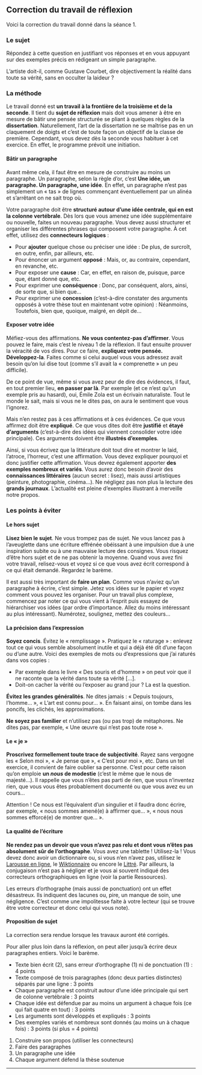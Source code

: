 ## Correction du travail de réflexion

Voici la correction du travail donné dans la séance 1.

### Le sujet

Répondez à cette question en justifiant vos réponses et en vous appuyant sur des exemples précis en rédigeant un simple paragraphe.

L’artiste doit-il, comme Gustave Courbet, dire objectivement la réalité dans toute sa vérité, sans en occulter la laideur ?

### La méthode

Le travail donné est **un travail à la frontière de la troisième et de la seconde**. Il tient du **sujet de réflexion** mais doit vous amener à être en mesure de bâtir une pensée structurée se pliant à quelques règles de la **dissertation**. Naturellement, l’art de la dissertation ne se maîtrise pas en un claquement de doigts et c’est de toute façon un objectif de la classe de première. Cependant, vous devez dès la seconde vous habituer à cet exercice. En effet, le programme prévoit une initiation.

#### Bâtir un paragraphe

Avant même cela, il faut être en mesure de construire au moins un paragraphe. Un paragraphe, selon la règle d’or, c’est **Une idée, un paragraphe. Un paragraphe, une idée**. En effet, un paragraphe n’est pas simplement un « tas » de lignes commençant éventuellement par un alinéa et s’arrêtant on ne sait trop où.

Votre paragraphe doit être **structuré autour d’une idée centrale, qui en est la colonne vertébrale**. Dès lors que vous amenez une idée supplémentaire ou nouvelle, faites un nouveau paragraphe. Vous devez aussi structurer et organiser les différentes phrases qui composent votre paragraphe. À cet effet, utilisez des **connecteurs logiques** :

- Pour **ajouter** quelque chose ou préciser une idée : De plus, de surcroît, en outre, enfin, par ailleurs, etc.
- Pour énoncer un argument **opposé** : Mais, or, au contraire, cependant, en revanche, etc.
- Pour exposer une **cause** : Car, en effet, en raison de, puisque, parce que, étant donné que, etc.
- Pour exprimer une **conséquence** : Donc, par conséquent, alors, ainsi, de sorte que, si bien que…
- Pour exprimer une **concession** (c’est-à-dire constater des arguments opposés à votre thèse tout en maintenant votre opinion) : Néanmoins, Toutefois, bien que, quoique, malgré, en dépit de…

#### Exposer votre idée

Méfiez-vous des affirmations. **Ne vous contentez-pas d’affirmer**. Vous pouvez le faire, mais c’est le niveau 1 de la réflexion. Il faut ensuite prouver la véracité de vos dires. Pour ce faire, **expliquez votre pensée. Développez-la**. Faites comme si celui auquel vous vous adressez avait besoin qu’on lui dise tout (comme s’il avait la « comprenette » un peu difficile).

De ce point de vue, même si vous avez peur de dire des évidences, il faut, en tout premier lieu, **en passer par là**. Par exemple (et ce n’est qu’un exemple pris au hasard), oui, Émile Zola est un écrivain naturaliste. Tout le monde le sait, mais si vous ne le dites pas, on aura le sentiment que vous l’ignorez.

Mais n’en restez pas à ces affirmations et à ces évidences. Ce que vous affirmez doit être **expliqué**. Ce que vous dites doit être **justifié** et **étayé d’arguments** (c’est-à-dire des idées qui viennent consolider votre idée principale). Ces arguments doivent être **illustrés d’exemples**.

Ainsi, si vous écrivez que la littérature doit tout dire et montrer le laid, l’atroce, l’horreur, c’est une affirmation. Vous devez expliquer pourquoi et donc justifier cette affirmation. Vous devrez également apporter **des exemples nombreux et variés**. Vous aurez donc besoin d’avoir des **connaissances littéraires** (aucun secret : lisez), mais aussi artistiques (peinture, photographie, cinéma…). Ne négligez pas non plus la lecture des **grands journaux**. L’actualité est pleine d’exemples illustrant à merveille notre propos.

### Les points à éviter

#### Le hors sujet

**Lisez bien le sujet**. Ne vous trompez pas de sujet. Ne vous lancez pas à l’aveuglette dans une écriture effrénée obéissant à une impulsion due à une inspiration subite ou à une mauvaise lecture des consignes. Vous risquez d’être hors sujet et de ne pas obtenir la moyenne. Quand vous avez fini votre travail, relisez-vous et voyez si ce que vous avez écrit correspond à ce qui était demandé. Regardez le barème.

Il est aussi très important de **faire un plan**. Comme vous n’aviez qu’un paragraphe à écrire, c’est simple. Jetez vos idées sur le papier et voyez comment vous pouvez les organiser. Pour un travail plus complexe, commencez par noter ce qui vous vient à l’esprit puis essayez de hiérarchiser vos idées (par ordre d’importance. Allez du moins intéressant au plus intéressant). Numérotez, soulignez, mettez des couleurs…

#### La précision dans l’expression

**Soyez concis**. Évitez le « remplissage ». Pratiquez le « raturage » : enlevez tout ce qui vous semble absolument inutile et qui a déjà été dit d’une façon ou d’une autre. Voici des exemples de mots ou d’expressions que j’ai raturés dans vos copies :

- Par exemple dans le livre « Des souris et d’homme » on peut voir que il ne raconte que la vérité dans toute sa vérité […].
- Doit-on cacher la vérité ou l’exposer au grand jour ? La est la question.

**Évitez les grandes généralités**. Ne dites jamais : « Depuis toujours, l’homme… », « L’art est connu pour… ». En faisant ainsi, on tombe dans les poncifs, les clichés, les approximations.

**Ne soyez pas familier** et n’utilisez pas (ou pas trop) de métaphores. Ne dites pas, par exemple, « Une œuvre qui n’est pas toute rose ».

#### Le « je »

**Proscrivez formellement toute trace de subjectivité**. Rayez sans vergogne les « Selon moi », « Je pense que », « C’est pour moi », etc. Dans un tel exercice, il convient de faire oublier sa personne. C’est pour cette raison qu’on emploie **un _nous_ de modestie** (c’est le même que le nous de majesté…). Il rappelle que vous n’êtes pas parti de rien, que vous n’inventez rien, que vous vous êtes probablement documenté ou que vous avez eu un cours…

Attention ! Ce nous est l’équivalent d’un singulier et il faudra donc écrire, par exemple, « nous sommes amené(e) à affirmer que… », « nous nous sommes efforcé(e) de montrer que… ».

#### La qualité de l’écriture

**Ne rendez pas un devoir que vous n’avez pas relu et dont vous n’êtes pas absolument sûr de l’orthographe**. Vous avez une tablette ! Utilisez-la ! Vous devez donc avoir un dictionnaire ou, si vous n’en n’avez pas, utilisez le [Larousse en ligne](http://www.larousse.fr/dictionnaires/francais), le [Wiktionnaire](https://fr.wiktionary.org/wiki/Wiktionnaire:Page_d%E2%80%99accueil) ou encore le [Littré](https://www.littre.org/). Par ailleurs, la conjugaison n’est pas à négliger et je vous ai souvent indiqué des correcteurs orthographiques en ligne (voir la partie Ressources).

Les erreurs d’orthographe (mais aussi de ponctuation) ont un effet désastreux. Ils indiquent des lacunes ou, pire, un manque de soin, une négligence. C’est comme une impolitesse faite à votre lecteur (qui se trouve être votre correcteur et donc celui qui vous note).

#### Proposition de sujet

La correction sera rendue lorsque les travaux auront été corrigés.

Pour aller plus loin dans la réflexion, on peut aller jusqu’à écrire deux paragraphes entiers. Voici le barème.

- Texte bien écrit (2), sans erreur d’orthographe (1) ni de ponctuation (1) : 4 points
- Texte composé de trois paragraphes (donc deux parties distinctes) séparés par une ligne : 3 points
- Chaque paragraphe est construit autour d’une idée principale qui sert de colonne vertébrale : 3 points
- Chaque idée est défendue par au moins un argument à chaque fois (ce qui fait quatre en tout) : 3 points
- Les arguments sont développés et expliqués : 3 points
- Des exemples variés et nombreux sont donnés (au moins un à chaque fois) : 3 points (si plus = 4 points)

1. Construire son propos (utiliser les connecteurs)
2. Faire des paragraphes
3. Un paragraphe une idée
4. Chaque argument défend la thèse soutenue

---- 
